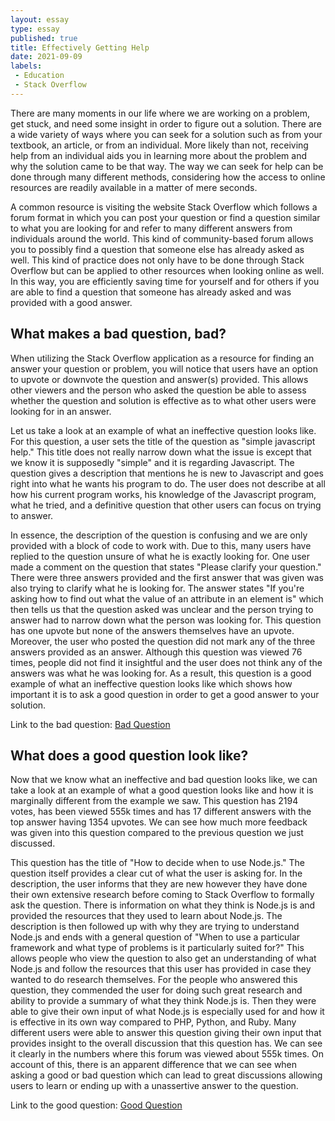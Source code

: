 ```yaml
---
layout: essay
type: essay
published: true
title: Effectively Getting Help
date: 2021-09-09
labels:
 - Education
 - Stack Overflow
---
```


There are many moments in our life where we are working on a problem, get stuck, and need some insight in order to figure out a solution. There are a wide variety of ways where you can seek for a solution such as from your textbook, an article, or from an individual. More likely than not, receiving help from an individual aids you in learning more about the problem and why the solution came to be that way. The way we can seek for help can be done through many different methods, considering how the access to online resources are readily available in a matter of mere seconds. 

A common resource is visiting the website Stack Overflow which follows a forum format in which you can post your question or find a question similar to what you are looking for and refer to many different answers from individuals around the world. This kind of community-based forum allows you to possibly find a question that someone else has already asked as well. This kind of practice does not only have to be done through Stack Overflow but can be applied to other resources when looking online as well. In this way, you are efficiently saving time for yourself and for others if you are able to find a question that someone has already asked and was provided with a good answer. 

## What makes a bad question, bad?
When utilizing the Stack Overflow application as a resource for finding an answer your question or problem, you will notice that users have an option to upvote or downvote the question and answer(s) provided. This allows other viewers and the person who asked the question be able to assess whether the question and solution is effective as to what other users were looking for in an answer. 

Let us take a look at an example of what an ineffective question looks like. For this question, a user sets the title of the question as "simple javascript help." This title does not really narrow down what the issue is except that we know it is supposedly "simple" and it is regarding Javascript. The question gives a description that mentions he is new to Javascript and goes right into what he wants his program to do. The user does not describe at all how his current program works, his knowledge of the Javascript program, what he tried, and a definitive question that other users can focus on trying to answer. 

In essence, the description of the question is confusing and we are only provided with a block of code to work with. Due to this, many users have replied to the question unsure of what he is exactly looking for. One user made a comment on the question that states "Please clarify your question." There were three answers provided and the first answer that was given was also trying to clarify what he is looking for. The answer states "If you're asking how to find out what the value of an attribute in an element is" which then tells us that the question asked was unclear and the person trying to answer had to narrow down what the person was looking for. This question has one upvote but none of the answers themselves have an upvote. Moreover, the user who posted the question did not mark any of the three answers provided as an answer. Although this question was viewed 76 times, people did not find it insightful and the user does not think any of the answers was what he was looking for. As a result, this question is a good example of what an ineffective question looks like which shows how important it is to ask a good question in order to get a good answer to your solution. 

Link to the bad question: [Bad Question](https://stackoverflow.com/questions/6948765/simple-javascript-help)

## What does a good question look like?
Now that we know what an ineffective and bad question looks like, we can take a look at an example of what a good question looks like and how it is marginally different from the example we saw. This question has 2194 votes, has been viewed 555k times and has 17 different answers with the top answer having 1354 upvotes. We can see how much more feedback was given into this question compared to the previous question we just discussed. 

This question has the title of "How to decide when to use Node.js." The question itself provides a clear cut of what the user is asking for. In the description, the user informs that they are new however they have done their own extensive research before coming to Stack Overflow to formally ask the question. There is information on what they think is Node.js is and provided the resources that they used to learn about Node.js. The description is then followed up with why they are trying to understand Node.js and ends with a general question of "When to use a particular framework and what type of problems is it particularly suited for?" This allows people who view the question to also get an understanding of what Node.js and follow the resources that this user has provided in case they wanted to do research themselves. For the people who answered this question, they commended the user for doing such great research and ability to provide a summary of what they think Node.js is. Then they were able to give their own input of what Node.js is especially used for and how it is effective in its own way compared to PHP, Python, and Ruby. Many different users were able to answer this question giving their own input that provides insight to the overall discussion that this question has. We can see it clearly in the numbers where this forum was viewed about 555k times. On account of this, there is an apparent difference that we can see when asking a good or bad question which can lead to great discussions allowing users to learn or ending up with a unassertive answer to the question.

Link to the good question: [Good Question](https://stackoverflow.com/questions/5062614/how-to-decide-when-to-use-node-js)

&nbsp;
&nbsp;

